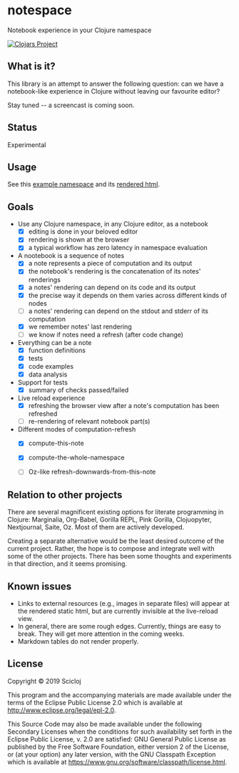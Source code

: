 # notespace

Notebook experience in your Clojure namespace

[![Clojars Project](https://img.shields.io/clojars/v/scicloj/notespace.svg)](https://clojars.org/scicloj/notespace)

## What is it?

This library is an attempt to answer the following question: can we have a notebook-like experience in Clojure without leaving our favourite editor?

Stay tuned -- a screencast is coming soon.

## Status

Experimental

## Usage

See this [example namespace](./test/notespace/v2/tutorial_test.clj) and its [rendered html](https://scicloj.github.io/notespace/resources/public/notespace/v2/tutorial_test/index.html).

## Goals

* Use any Clojure namespace, in any Clojure editor, as a notebook
  * [x] editing is done in your beloved editor
  * [x] rendering is shown at the browser
  * [x] a typical workflow has zero latency in namespace evaluation
* A nootebook is a sequence of notes
  * [x] a note represents a piece of computation and its output
  * [x] the notebook's rendering is the concatenation of its notes' renderings
  * [x] a notes' rendering can depend on its code and its output
  * [x] the precise way it depends on them varies across different kinds of nodes
  * [ ] a notes' rendering can depend on the stdout and stderr of its computation
  * [x] we remember notes' last rendering
  * [ ] we know if notes need a refresh (after code change)
* Everything can be a note
  * [x] function definitions
  * [x] tests
  * [x] code examples
  * [x] data analysis
* Support for tests
  * [x] summary of checks passed/failed
* Live reload experience
  * [x] refreshing the browser view after a note's computation has been refreshed
  * [ ] re-rendering of relevant notebook part(s)
* Different modes of computation-refresh
  * [x] compute-this-note
  * [x] compute-the-whole-namespace

  * [ ] Oz-like refresh-downwards-from-this-note

## Relation to other projects

There are several magnificent existing options for literate programming in Clojure: Marginalia, Org-Babel, Gorilla REPL, Pink Gorilla, Clojuopyter, Nextjournal, Saite, Oz. Most of them are actively developed.

Creating a separate alternative would be the least desired outcome of the current project. Rather, the hope is to compose and integrate well with some of the other projects. There has been some thoughts and experiments in that direction, and it seems promising.

## Known issues
* Links to external resources (e.g., images in separate files) will appear at the rendered static html, but are currently invisible at the live-reload view.
* In general, there are some rough edges. Currently, things are easy to break. They will get more attention in the coming weeks.
* Markdown tables do not render properly.

## License

Copyright © 2019 Scicloj

This program and the accompanying materials are made available under the
terms of the Eclipse Public License 2.0 which is available at
http://www.eclipse.org/legal/epl-2.0.

This Source Code may also be made available under the following Secondary
Licenses when the conditions for such availability set forth in the Eclipse
Public License, v. 2.0 are satisfied: GNU General Public License as published by
the Free Software Foundation, either version 2 of the License, or (at your
option) any later version, with the GNU Classpath Exception which is available
at https://www.gnu.org/software/classpath/license.html.
